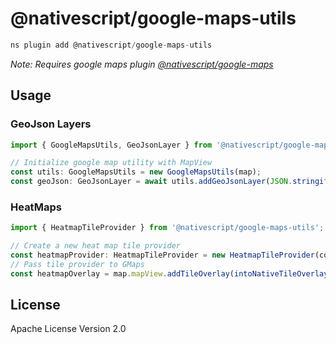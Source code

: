 # @nativescript/google-maps-utils

```javascript
ns plugin add @nativescript/google-maps-utils
```
*Note: Requires google maps plugin [@nativescript/google-maps](packages/google-maps/README.md)* 

## Usage

### GeoJson Layers
```javascript
import { GoogleMapsUtils, GeoJsonLayer } from '@nativescript/google-maps-utils';

// Initialize google map utility with MapView
const utils: GoogleMapsUtils = new GoogleMapsUtils(map);
const geoJson: GeoJsonLayer = await utils.addGeoJsonLayer(JSON.stringify(australia));
```

### HeatMaps
```javascript
import { HeatmapTileProvider } from '@nativescript/google-maps-utils';

// Create a new heat map tile provider
const heatmapProvider: HeatmapTileProvider = new HeatmapTileProvider(coordinates, heatmapOptions);
// Pass tile provider to GMaps 
const heatmapOverlay = map.mapView.addTileOverlay(intoNativeTileOverlayOptions({}).tileProvider(heatmapProvider.build()));
```

## License

Apache License Version 2.0
